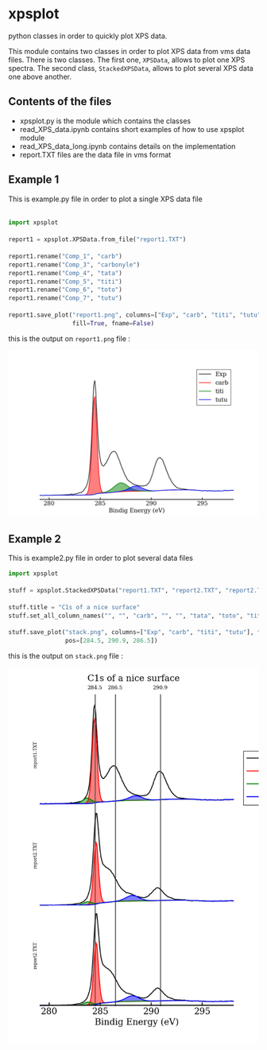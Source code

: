# xpsplot

python classes in order to quickly plot XPS data.

This module contains two classes in order to plot XPS data from vms data
files. There is two classes. The first one, `XPSData`, allows to plot one XPS spectra.
The second class, `StackedXPSData`, allows to plot several XPS data one above
another.

## Contents of the files

* xpsplot.py is the module which contains the classes
* read_XPS_data.ipynb contains short examples of how to use xpsplot module
* read_XPS_data_long.ipynb contains details on the implementation
* report.TXT files are the data file in vms format

## Example 1

This is example.py file in order to plot a single XPS data file

```python

import xpsplot

report1 = xpsplot.XPSData.from_file("report1.TXT")

report1.rename("Comp_1", "carb")
report1.rename("Comp_3", "carbonyle")
report1.rename("Comp_4", "tata")
report1.rename("Comp_5", "titi")
report1.rename("Comp_6", "toto")
report1.rename("Comp_7", "tutu")

report1.save_plot("report1.png", columns=["Exp", "carb", "titi", "tutu"],
                  fill=True, fname=False)
```

this is the output on `report1.png` file :

![example1](report1.png)

## Example 2

This is example2.py file in order to plot several data files

```python
import xpsplot

stuff = xpsplot.StackedXPSData("report1.TXT", "report2.TXT", "report2.TXT")

stuff.title = "C1s of a nice surface"
stuff.set_all_column_names("", "", "carb", "", "", "tata", "toto", "titi", "tutu", "", "")

stuff.save_plot("stack.png", columns=["Exp", "carb", "titi", "tutu"], fill=True,
                pos=[284.5, 290.9, 286.5])
```

this is the output on `stack.png` file :

![example2](stack.png)
